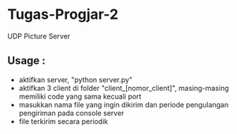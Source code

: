 # Tugas-Progjar-2
UDP Picture Server

## Usage :
- aktifkan server, "python server.py"
- aktifkan 3 client di folder "client_[nomor_client]", masing-masing memiliki code yang sama kecuali port
- masukkan nama file yang ingin dikirim dan periode pengulangan pengiriman pada console server
- file terkirim secara periodik
